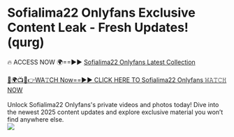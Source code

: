 # Sofialima22 Onlyfans Exclusive Content Leak - Fresh Updates! (qurg)

🔥 ACCESS NOW 🌍==►► <a href="https://tinyurl.com/kvy9nzfs" rel="nofollow">Sofialima22 Onlyfans Latest Collection</a>
<br><br>
[🔴🌍📺📱👉WA𝚃CH Now==►► CLICK HERE TO Sofialima22 Onlyfans 𝚆𝙰𝚃𝙲𝙷 NOW](https://tinyurl.com/kvy9nzfs)
<br><br>
Unlock Sofialima22 Onlyfans's private videos and photos today! Dive into the newest 2025 content updates and explore exclusive material you won’t find anywhere else.
<br>
<a href="https://tinyurl.com/kvy9nzfs" rel="nofollow" data-target="animated-image.originalLink"><img src="https://camo.githubusercontent.com/8a4f000d20f83aca3bf7ec5f350d767afa0574a8a352519fd8cfa583a6f93a33/68747470733a2f2f692e696d6775722e636f6d2f644a486b345a712e676966" data-canonical-src="https://i.imgur.com/dJHk4Zq.gif" style="max-width: 100%; display: inline-block;" data-target="animated-image.originalImage"></a>
<br>

